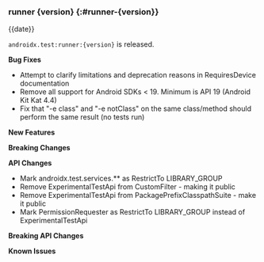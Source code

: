 ### runner {version} {:#runner-{version}}

{{date}}

`androidx.test:runner:{version}` is released.

**Bug Fixes**

* Attempt to clarify limitations and deprecation reasons in RequiresDevice documentation
* Remove all support for Android SDKs < 19. Minimum is API 19 (Android Kit Kat 4.4)
* Fix that "-e class" and "-e notClass" on the same class/method should perform the same result (no tests run)

**New Features**

**Breaking Changes**

**API Changes**

* Mark androidx.test.services.** as RestrictTo LIBRARY_GROUP
* Remove ExperimentalTestApi from CustomFilter - making it public
* Remove ExperimentalTestApi from PackagePrefixClasspathSuite - make it public
* Mark PermissionRequester as RestrictTo LIBRARY_GROUP instead of ExperimentalTestApi

**Breaking API Changes**

**Known Issues**
